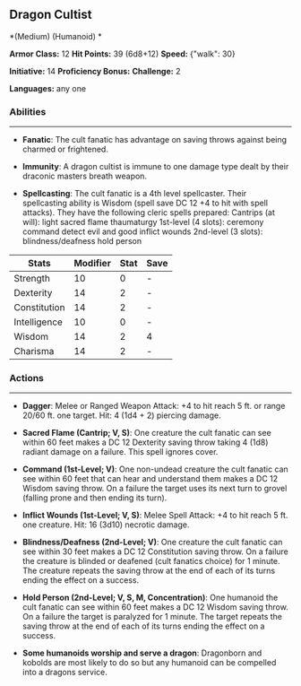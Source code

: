 ## Dragon Cultist
*(Medium) (Humanoid) *

**Armor Class:** 12
**Hit Points:** 39 (6d8+12)
**Speed:** {"walk": 30}

**Initiative:** 14
**Proficiency Bonus:**
**Challenge:** 2

**Languages:** any one

### Abilities
 --- 
- **Fanatic**: The cult fanatic has advantage on saving throws against being charmed or frightened.

- **Immunity**: A dragon cultist is immune to one damage type dealt by their draconic masters breath weapon.

- **Spellcasting**: The cult fanatic is a 4th level spellcaster. Their spellcasting ability is Wisdom (spell save DC 12
 +4 to hit with spell attacks). They have the following cleric spells prepared:
 Cantrips (at will): light
 sacred flame
 thaumaturgy
 1st-level (4 slots): ceremony
 command
 detect evil and good
 inflict wounds
 2nd-level (3 slots): blindness/deafness
 hold person



| Stats | Modifier | Stat | Save
| ---- | ---- | ---- | ---- |
| Strength | 10 | 0 | - |
| Dexterity | 14 | 2 | - |
| Constitution | 14 | 2 | - |
| Intelligence | 10 | 0 | - |
| Wisdom | 14 | 2 | 4 |
| Charisma | 14 | 2 | - |

### Actions
 --- 
- **Dagger**: Melee or Ranged Weapon Attack: +4 to hit  reach 5 ft. or range 20/60 ft.  one target. Hit: 4 (1d4 + 2) piercing damage.

- **Sacred Flame (Cantrip; V, S)**: One creature the cult fanatic can see within 60 feet makes a DC 12 Dexterity saving throw  taking 4 (1d8) radiant damage on a failure. This spell ignores cover.

- **Command (1st-Level; V)**: One non-undead creature the cult fanatic can see within 60 feet that can hear and understand them makes a DC 12 Wisdom saving throw. On a failure  the target uses its next turn to grovel (falling prone and then ending its turn).

- **Inflict Wounds (1st-Level; V, S)**: Melee Spell Attack: +4 to hit  reach 5 ft.  one creature. Hit: 16 (3d10) necrotic damage.

- **Blindness/Deafness (2nd-Level; V)**: One creature the cult fanatic can see within 30 feet makes a DC 12 Constitution saving throw. On a failure  the creature is blinded or deafened (cult fanatics choice) for 1 minute. The creature repeats the saving throw at the end of each of its turns  ending the effect on a success.

- **Hold Person (2nd-Level; V, S, M, Concentration)**: One humanoid the cult fanatic can see within 60 feet makes a DC 12 Wisdom saving throw. On a failure  the target is paralyzed for 1 minute. The target repeats the saving throw at the end of each of its turns  ending the effect on a success.

- **Some humanoids worship and serve a dragon**: Dragonborn and kobolds are most likely to do so  but any humanoid can be compelled into a dragons service.

